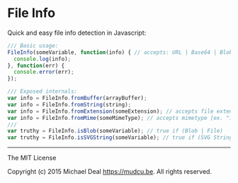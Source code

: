 # File Info

Quick and easy file info detection in Javascript:

```js
/// Basic usage:
FileInfo(someVariable, function(info) { // accepts: URL | Base64 | Blob | Buffer
  console.log(info);
}, function(err) {
  console.error(err);
});

/// Exposed internals:
var info = FileInfo.fromBuffer(arrayBuffer);
var info = FileInfo.fromString(string);
var info = FileInfo.fromExtension(someExtension); // accepts file extension [ex. "gif" | "webm"]
var info = FileInfo.fromMime(someMimeType); // accepts mimetype [ex. "image/gif" | "video/webm"]
///
var truthy = FileInfo.isBlob(someVariable); // true if (Blob | File)
var truthy = FileInfo.isSVGString(someVariable); // true if (SVG String | SVG Base64)
```
--------------------------------------------------------------------------------------------------------------

The MIT License

Copyright (c) 2015 Michael Deal <https://mudcu.be>. All rights reserved.
